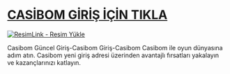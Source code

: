 #  <a href="https://casiibom776.com/">CASİBOM GİRİŞ İÇİN TIKLA </a>
<meta charset="UTF-8">
    <meta name="viewport" content="width=device-width, initial-scale=1.0">
</head>
<body>

<a href="https://casiibom776.com/" title="ResimLink - Resim Yükle"><img src="https://r.resimlink.com/Xq_Iwkr1JQ.png" title="ResimLink - Resim Yükle" alt="ResimLink - Resim Yükle"></a>
</a>

Casibom Güncel Giriş-Casibom Giriş-Casibom
Casibom ile oyun dünyasına adım atın. Casibom yeni giriş adresi üzerinden avantajlı fırsatları yakalayın ve kazançlarınızı katlayın.
